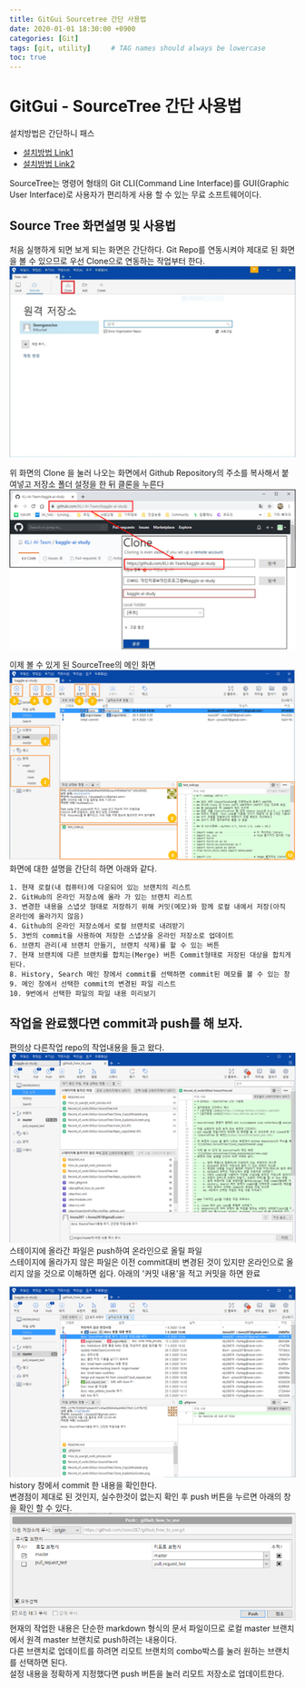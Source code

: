 ```yaml
---
title: GitGui Sourcetree 간단 사용법
date: 2020-01-01 18:30:00 +0900
categories: [Git]
tags: [git, utility]     # TAG names should always be lowercase
toc: true
---
```


# GitGui - SourceTree 간단 사용법

설치방법은 간단하니 패스  
* [설치방법 Link1](https://coding-factory.tistory.com/249)
* [설치방법 Link2](https://ux.stories.pe.kr/181)


SourceTree는 명령어 형태의 Git CLI(Command Line Interface)를 GUI(Graphic User Interface)로 사용자가 편리하게 사용 할 수 있는 무료 소프트웨어이다.

## Source Tree 화면설명 및 사용법  

처음 실행하게 되면 보게 되는 화면은 간단하다.
Git Repo를 연동시켜야 제대로 된 화면을 볼 수 있으므로 우선 Clone으로 연동하는 작업부터 한다.
![SourceTree 첫 화면](/assets/img/20-01-01-main_GUI.JPG)

위 화면의 Clone 을 눌러 나오는 화면에서 Github Repository의 주소를 복사해서 붙여넣고 저장소 폴더 설정을 한 뒤 클론을 누른다
![](/assets/img/20-01-01-Clone_CopyGithubAdr.png)  

이제 볼 수 있게 된 SourceTree의 메인 화면
![](/assets/img/20-01-01-Clone_ExplainGuiScreen.png)
화면에 대한 설명을 간단히 하면 아래와 같다.

    1. 현재 로컬(내 컴퓨터)에 다운되어 있는 브랜치의 리스트
    2. GitHub의 온라인 저장소에 올라 가 있는 브랜치 리스트
    3. 변경한 내용을 스냅샷 형태로 저장하기 위해 커밋(메모)와 함께 로컬 내에서 저장(아직 온라인에 올라가지 않음)
    4. Github의 온라인 저장소에서 로컬 브랜치로 내려받기
    5. 3번의 commit을 사용하여 저장한 스냅샷을 온라인 저장소로 업데이트
    6. 브랜치 관리(새 브랜치 만들기, 브랜치 삭제)를 할 수 있는 버튼
    7. 현재 브랜치에 다른 브랜치를 합치는(Merge) 버튼 Commit형태로 저장된 대상을 합치게 된다.
    8. History, Search 메인 창에서 commit를 선택하면 commit된 메모를 볼 수 있는 창
    9. 메인 창에서 선택한 commit의 변경된 파일 리스트
    10. 9번에서 선택한 파일의 파일 내용 미리보기

## 작업을 완료했다면 commit과 push를 해 보자.
편의상 다른작업 repo의 작업내용을 들고 왔다.
![commit 화면](/assets/img/20-01-01-SourceTree_Commit.png)
스테이지에 올라간 파일은 push하여 온라인으로 올릴 파일  
스테이지에 올라가지 않은 파일은 이전 commit대비 변경된 것이 있지만 온라인으로 올리지 않을 것으로 이해하면 쉽다. 
아래의 '커밋 내용'을 적고 커밋을 하면 완료

![](/assets/img/20-01-01-SourceTree_Push.png)
history 창에서 commit 한 내용을 확인한다.  
변경점이 제대로 된 것인지, 실수한것이 없는지 확인 후 push 버튼을 누르면 아래의 창을 확인 할 수 있다. 
![](/assets/img/20-01-01-SourceTree_PushBox.png)
현재의 작업한 내용은 단순한 markdown 형식의 문서 파일이므로 로컬 master 브랜치에서 원격 master 브랜치로 push하려는 내용이다.  
다른 브랜치로 업데이트를 하려면 리모트 브랜치의 combo박스를 눌러 원하는 브랜치를 선택하면 된다.  
설정 내용을 정확하게 지정했다면 push 버튼을 눌러 리모트 저장소로 업데이트한다.